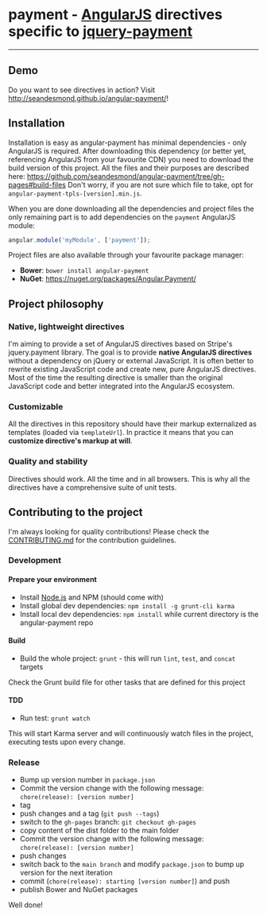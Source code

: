 # payment - [AngularJS](http://angularjs.org/) directives specific to [jquery-payment](https://github.com/stripe/jquery.payment)

***

## Demo

Do you want to see directives in action? Visit http://seandesmond.github.io/angular-payment/!

## Installation

Installation is easy as angular-payment has minimal dependencies - only AngularJS is required.
After downloading this dependency (or better yet, referencing AngularJS from your favourite CDN) you need to download the build version of this project. All the files and their purposes are described here:
https://github.com/seandesmond/angular-payment/tree/gh-pages#build-files
Don't worry, if you are not sure which file to take, opt for `angular-payment-tpls-[version].min.js`.

When you are done downloading all the dependencies and project files the only remaining part is to add dependencies on the `payment` AngularJS module:

```javascript
angular.module('myModule', ['payment']);
```

Project files are also available through your favourite package manager:
* **Bower**: `bower install angular-payment`
* **NuGet**: https://nuget.org/packages/Angular.Payment/

## Project philosophy

### Native, lightweight directives

I'm aiming to provide a set of AngularJS directives based on Stripe's jquery.payment library. The goal is to provide **native AngularJS directives** without a dependency on jQuery or external JavaScript.
It is often better to rewrite existing JavaScript code and create new, pure AngularJS directives. Most of the time the resulting directive is smaller than the original JavaScript code and better integrated into the AngularJS ecosystem.

### Customizable

All the directives in this repository should have their markup externalized as templates (loaded via `templateUrl`). In practice it means that you can **customize directive's markup at will**.

### Quality and stability

Directives should work. All the time and in all browsers. This is why all the directives have a comprehensive suite of unit tests.

## Contributing to the project

I'm always looking for quality contributions! Please check the [CONTRIBUTING.md](CONTRIBUTING.md) for the contribution guidelines.

### Development
#### Prepare your environment
* Install [Node.js](http://nodejs.org/) and NPM (should come with)
* Install global dev dependencies: `npm install -g grunt-cli karma`
* Install local dev dependencies: `npm install` while current directory is the angular-payment repo

#### Build
* Build the whole project: `grunt` - this will run `lint`, `test`, and `concat` targets

Check the Grunt build file for other tasks that are defined for this project

#### TDD
* Run test: `grunt watch`

This will start Karma server and will continuously watch files in the project, executing tests upon every change.

### Release
* Bump up version number in `package.json`
* Commit the version change with the following message: `chore(release): [version number]`
* tag
* push changes and a tag (`git push --tags`)
* switch to the `gh-pages` branch: `git checkout gh-pages`
* copy content of the dist folder to the main folder
* Commit the version change with the following message: `chore(release): [version number]`
* push changes
* switch back to the `main branch` and modify `package.json` to bump up version for the next iteration
* commit (`chore(release): starting [version number]`) and push
* publish Bower and NuGet packages

Well done!
